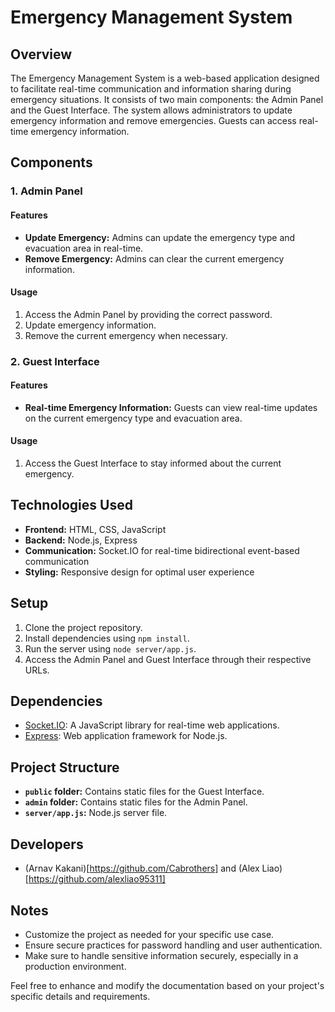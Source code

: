 # Emergency Management System

## Overview

The Emergency Management System is a web-based application designed to facilitate real-time communication and information sharing during emergency situations. It consists of two main components: the Admin Panel and the Guest Interface. The system allows administrators to update emergency information and remove emergencies. Guests can access real-time emergency information.

## Components

### 1. Admin Panel

#### Features

- **Update Emergency:** Admins can update the emergency type and evacuation area in real-time.
- **Remove Emergency:** Admins can clear the current emergency information.

#### Usage

1. Access the Admin Panel by providing the correct password.
2. Update emergency information.
3. Remove the current emergency when necessary.

### 2. Guest Interface

#### Features

- **Real-time Emergency Information:** Guests can view real-time updates on the current emergency type and evacuation area.

#### Usage

1. Access the Guest Interface to stay informed about the current emergency.

## Technologies Used

- **Frontend:** HTML, CSS, JavaScript
- **Backend:** Node.js, Express
- **Communication:** Socket.IO for real-time bidirectional event-based communication
- **Styling:** Responsive design for optimal user experience

## Setup

1. Clone the project repository.
2. Install dependencies using `npm install`.
3. Run the server using `node server/app.js`.
4. Access the Admin Panel and Guest Interface through their respective URLs.

## Dependencies

- [Socket.IO](https://socket.io/): A JavaScript library for real-time web applications.
- [Express](https://expressjs.com/): Web application framework for Node.js.

## Project Structure

- **`public` folder:** Contains static files for the Guest Interface.
- **`admin` folder:** Contains static files for the Admin Panel.
- **`server/app.js`:** Node.js server file.

## Developers

- (Arnav Kakani)[https://github.com/Cabrothers] and (Alex Liao)[https://github.com/alexliao95311]

## Notes

- Customize the project as needed for your specific use case.
- Ensure secure practices for password handling and user authentication.
- Make sure to handle sensitive information securely, especially in a production environment.

Feel free to enhance and modify the documentation based on your project's specific details and requirements.
